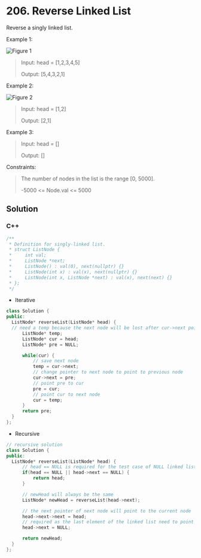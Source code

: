 # 206. Reverse Linked List

Reverse a singly linked list.

Example 1:

![Figure 1](https://assets.leetcode.com/uploads/2021/02/19/rev1ex1.jpg)

> Input: head = \[1,2,3,4,5\]
>
> Output: \[5,4,3,2,1\]

Example 2:

![Figure 2](https://assets.leetcode.com/uploads/2021/02/19/rev1ex2.jpg)

> Input: head = \[1,2\]
>
> Output: \[2,1\]

Example 3:

> Input: head = \[\]
>
> Output: \[\]

Constraints:

> The number of nodes in the list is the range \[0, 5000\].
>
> -5000 &lt;= Node.val &lt;= 5000

## Solution

### C++

```C++
/**
 * Definition for singly-linked list.
 * struct ListNode {
 *     int val;
 *     ListNode *next;
 *     ListNode() : val(0), next(nullptr) {}
 *     ListNode(int x) : val(x), next(nullptr) {}
 *     ListNode(int x, ListNode *next) : val(x), next(next) {}
 * };
 */
```

* Iterative
```C++
class Solution {
public:
  ListNode* reverseList(ListNode* head) {
  // need a temp because the next node will be lost after cur->next point to previous node.
      ListNode* temp;
      ListNode* cur = head;
      ListNode* pre = NULL;

      while(cur) {
          // save next node
          temp = cur->next;
          // change pointer to next node to point to previous node
          cur->next = pre;
          // point pre to cur
          pre = cur;
          // point cur to next node
          cur = temp;
      }
      return pre;
  }
};
```

* Recursive
```C++
// recursive solution
class Solution {
public:
  ListNode* reverseList(ListNode* head) {
      // head == NULL is required for the test case of NULL linked list
      if(head == NULL || head->next == NULL) {
          return head;
      }

      // newHead will always be the same 
      ListNode* newHead = reverseList(head->next);

      // the next pointer of next node will point to the current node
      head->next->next = head;
      // required as the last element of the linked list need to point to NULL
      head->next = NULL;

      return newHead;
  }
};
```

